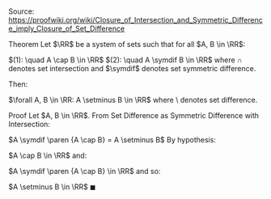 # 

Source: https://proofwiki.org/wiki/Closure_of_Intersection_and_Symmetric_Difference_imply_Closure_of_Set_Difference

Theorem
Let $\RR$ be a system of sets such that for all $A, B \in \RR$:

$(1): \quad A \cap B \in \RR$
$(2): \quad A \symdif B \in \RR$
where $\cap$ denotes set intersection and $\symdif$ denotes set symmetric difference.

Then:

$\forall A, B \in \RR: A \setminus B \in \RR$
where $\setminus$ denotes set difference.


Proof
Let $A, B \in \RR$.
From Set Difference as Symmetric Difference with Intersection:

$A \symdif \paren {A \cap B} = A \setminus B$
By hypothesis:

$A \cap B \in \RR$
and:

$A \symdif \paren {A \cap B} \in \RR$
and so:

$A \setminus B \in \RR$
$\blacksquare$





